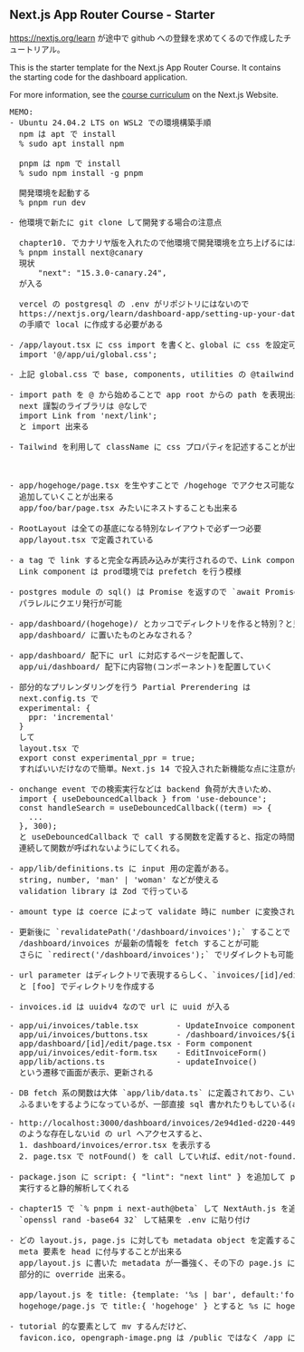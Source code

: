 ## Next.js App Router Course - Starter

https://nextjs.org/learn が途中で github への登録を求めてくるので作成したチュートリアル。

This is the starter template for the Next.js App Router Course. It contains the starting code for the dashboard application.

For more information, see the [course curriculum](https://nextjs.org/learn) on the Next.js Website.

<pre>
MEMO:
- Ubuntu 24.04.2 LTS on WSL2 での環境構築手順
  npm は apt で install
  % sudo apt install npm

  pnpm は npm で install
  % sudo npm install -g pnpm

  開発環境を起動する
  % pnpm run dev

- 他環境で新たに git clone して開発する場合の注意点

  chapter10. でカナリヤ版を入れたので他環境で開発環境を立ち上げるには以下が必要かも
  % pnpm install next@canary
  現状
      "next": "15.3.0-canary.24",
  が入る

  vercel の postgresql の .env がリポジトリにはないので
  https://nextjs.org/learn/dashboard-app/setting-up-your-database
  の手順で local に作成する必要がある

- /app/layout.tsx に css import を書くと、global に css を設定可能
  import '@/app/ui/global.css';

- 上記 global.css で base, components, utilities の @tailwind を宣言してる

- import path を @ から始めることで app root からの path を表現出来るみたい
  next 謹製のライブラリは @なしで
  import Link from 'next/link';
  と import 出来る

- Tailwind を利用して className に css プロパティを記述することが出来る
  <main className="flex min-h-screen flex-col p-6">

- app/hogehoge/page.tsx を生やすことで /hogehoge でアクセス可能なページを
  追加していくことが出来る
  app/foo/bar/page.tsx みたいにネストすることも出来る

- RootLayout は全ての基底になる特別なレイアウトで必ず一つ必要
  app/layout.tsx で定義されている

- a tag で link すると完全な再読み込みが実行されるので、Link component を使う
  Link component は prod環境では prefetch を行う模様

- postgres module の sql() は Promise を返すので `await Promise.all(q1, q2, ...)` で
  パラレルにクエリ発行が可能

- app/dashboard/(hogehoge)/ とカッコでディレクトリを作ると特別？と見なされる
  app/dashboard/ に置いたものとみなされる？

- app/dashboard/ 配下に url に対応するページを配置して、
  app/ui/dashboard/ 配下に内容物(コンポーネント)を配置していく

- 部分的なプリレンダリングを行う Partial Prerendering は
  next.config.ts で
  experimental: {
    ppr: 'incremental'
  }
  して
  layout.tsx で
  export const experimental_ppr = true;
  すればいいだけなので簡単。Next.js 14 で投入された新機能な点に注意が必要

- onchange event での検索実行などは backend 負荷が大きいため、
  import { useDebouncedCallback } from 'use-debounce';
  const handleSearch = useDebouncedCallback((term) => {
    ...
  }, 300);
  と useDebouncedCallback で call する関数を定義すると、指定の時間間隔(300ms?)
  連続して関数が呼ばれないようにしてくれる。

- app/lib/definitions.ts に input 用の定義がある。
  string, number, 'man' | 'woman' などが使える
  validation library は Zod で行っている

- amount type は coerce によって validate 時に number に変換されている

- 更新後に `revalidatePath('/dashboard/invoices');` することで
  /dashboard/invoices が最新の情報を fetch することが可能
  さらに `redirect('/dashboard/invoices');` でリダイレクトも可能

- url parameter はディレクトリで表現するらしく、`invoices/[id]/edit/page.tsx`
  と [foo] でディレクトリを作成する

- invoices.id は uuidv4 なので url に uuid が入る

- app/ui/invoices/table.tsx        - UpdateInvoice component
  app/ui/invoices/buttons.tsx      - /dashboard/invoices/${id}/edit link href
  app/dashboard/[id]/edit/page.tsx - Form component
  app/ui/invoices/edit-form.tsx    - EditInvoiceForm()
  app/lib/actions.ts               - updateInvoice()
  という遷移で画面が表示、更新される

- DB fetch 系の関数は大体 `app/lib/data.ts` に定義されており、こいつがモデル層っぽい
  ふるまいをするようになっているが、一部直接 sql 書かれたりもしている(action.ts 等)

- http://localhost:3000/dashboard/invoices/2e94d1ed-d220-449f-9f11-f0bbceed9645/edit
  のような存在しないid の url へアクセスすると、
  1. dashboard/invoices/error.tsx を表示する
  2. page.tsx で notFound() を call していれば、edit/not-found.tsx を表示する。

- package.json に script: { "lint": "next lint" } を追加して pnpm lint を
  実行すると静的解析してくれる

- chapter15 で `% pnpm i next-auth@beta` して NextAuth.js を追加
  `openssl rand -base64 32` して結果を .env に貼り付け

- どの layout.js, page.js に対しても metadata object を定義することにより
  meta 要素を head に付与することが出来る
  app/layout.js に書いた metadata が一番強く、その下の page.js に書くと、
  部分的に override 出来る。

  app/layout.js を title: {template: '%s | bar', default:'foo'} とし、
  hogehoge/page.js で title:{ 'hogehoge' } とすると %s に hogehoge を代入することが出来る

- tutorial 的な要素として mv するんだけど、
  favicon.ico, opengraph-image.png は /public ではなく /app に配置するのが正解？
</pre>
